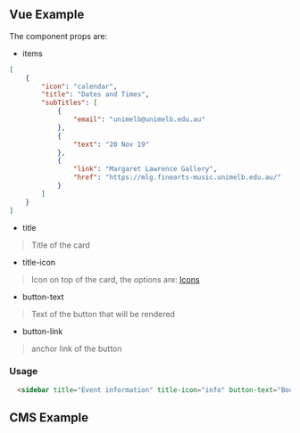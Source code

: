 ## Vue Example

The component props are:

- items

```json
[
    {
        "icon": "calendar",
        "title": "Dates and Times",
        "subTitles": [
            {
                "email": "unimelb@unimelb.edu.au"
            },
            {
                "text": "20 Nov 19"
            },
            {
                "link": "Margaret Lawrence Gallery",
                "href": "https://mlg.finearts-music.unimelb.edu.au/"
            }
        ]
    }
]
```

- title
 > Title of the card

- title-icon
 > Icon on top of the card, the options are: [Icons](https://pattern-lib-unimelb.netlify.com/?selectedKind=Icons&selectedStory=Spritesheet&full=0&addons=1&stories=1&panelRight=0&addonPanel=REACT_STORYBOOK%2Freadme%2Fpanel)
- button-text
 > Text of the button that will be rendered
- button-link
 > anchor link of the button

### Usage

```html
  <sidebar title="Event information" title-icon="info" button-text="Book tickets" button-link="www.unimelb.edu.au" items="[{items object}]"></sidebar>
```

## CMS Example